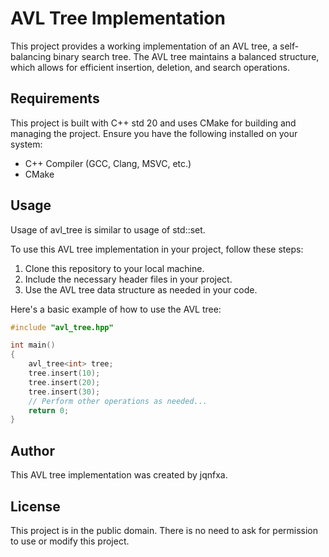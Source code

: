 # AVL Tree Implementation

This project provides a working implementation of an AVL tree, a self-balancing binary search tree. The AVL tree maintains a balanced structure, which allows for efficient insertion, deletion, and search operations.

## Requirements

This project is built with C++ std 20 and uses CMake for building and managing the project. Ensure you have the following installed on your system:

- C++ Compiler (GCC, Clang, MSVC, etc.)
- CMake

## Usage
Usage of avl_tree is similar to usage of std::set.

To use this AVL tree implementation in your project, follow these steps:

1. Clone this repository to your local machine.
2. Include the necessary header files in your project.
3. Use the AVL tree data structure as needed in your code.

Here's a basic example of how to use the AVL tree:

```cpp
#include "avl_tree.hpp"

int main()
{
    avl_tree<int> tree;
    tree.insert(10);
    tree.insert(20);
    tree.insert(30);
    // Perform other operations as needed...
    return 0;
}
```

## Author
This AVL tree implementation was created by jqnfxa.

## License
This project is in the public domain. There is no need to ask for permission to use or modify this project.
